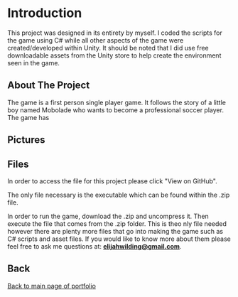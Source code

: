 # Introduction

This project was designed in its entirety by myself. I coded the scripts for the game using C# while all other aspects of the game were created/developed within Unity. It should be noted that I did use free downloadable assets from the Unity store to help create the environment seen in the game.

## About The Project

The game is a first person single player game. It follows the story of a little boy named Mobolade who wants to become a professional soccer player. The game has 

## Pictures



## Files

In order to access the file for this project please click "View on GitHub". 

The only file necessary is the executable which can be found within the .zip file.

In order to run the game, download the .zip and uncompress it. Then execute the file that comes from the .zip folder. This is theo nly file needed however there are plenty more files that go into making the game such as C# scripts and asset files. If you would like to know more about them please feel free to ask me questions at: **elijahwilding@gmail.com**.

## Back

[Back to main page of portfolio](https://wildingelijah.github.io/)
